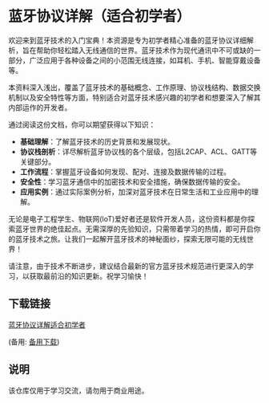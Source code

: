 # 蓝牙协议详解（适合初学者）

欢迎来到蓝牙技术的入门宝典！本资源是专为初学者精心准备的蓝牙协议详细解析，旨在帮助你轻松踏入无线通信的世界。蓝牙技术作为现代通讯中不可或缺的一部分，广泛应用于各种设备之间的小范围无线连接，如耳机、手机、智能穿戴设备等。

本资料深入浅出，覆盖了蓝牙技术的基础概念、工作原理、协议栈结构、数据交换机制以及安全特性等方面，特别适合对蓝牙技术感兴趣的初学者和想要深入了解其内部运作的开发者。

通过阅读这份文档，你可以期望获得以下知识：
- **基础理解**：了解蓝牙技术的历史背景和发展现状。
- **协议栈剖析**：详尽解析蓝牙协议栈的各个层级，包括L2CAP、ACL、GATT等关键部分。
- **工作流程**：掌握蓝牙设备如何发现、配对、连接及数据传输的过程。
- **安全性**：学习蓝牙通信中的加密技术和安全措施，确保数据传输的安全。
- **应用实例**：通过实际案例分析，加深对蓝牙技术在日常生活和工业应用中的理解。

无论是电子工程学生、物联网(IoT)爱好者还是软件开发人员，这份资料都是你探索蓝牙世界的绝佳起点。无需深厚的先验知识，只需带着学习的热情，即可开启你的蓝牙技术之旅。让我们一起解开蓝牙技术的神秘面纱，探索无限可能的无线世界！

请注意，由于技术不断进步，建议结合最新的官方蓝牙技术规范进行更深入的学习，以获取最前沿的知识更新。祝学习愉快！

## 下载链接
[蓝牙协议详解适合初学者](https://pan.quark.cn/s/7848b25444f3) 

(备用: [备用下载](https://pan.baidu.com/s/1niuv1P6LpLxkiQOAM1SSDw?pwd=1234))

## 说明

该仓库仅用于学习交流，请勿用于商业用途。
